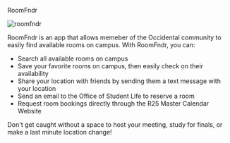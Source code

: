 RoomFndr

![roomfndr](https://user-images.githubusercontent.com/18408393/39677347-48b9db4a-512e-11e8-9cc2-fb40e704bc50.png)

RoomFndr is an app that allows memeber of the Occidental community to easily find available rooms on campus. With RoomFndr, you can:
  - Search all available rooms on campus
  - Save your favorite rooms on campus, then easily check on their availability
  - Share your location with friends by sending them a text message with your location
  - Send an email to the Office of Student Life to reserve a room
  - Request room bookings directly through the R25 Master Calendar Website

Don't get caught without a space to host your meeting, study for finals, or make a last minute location change!
